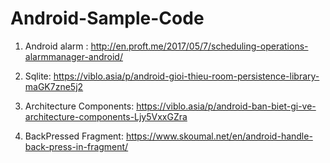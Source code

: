 # Android-Sample-Code

1. Android alarm : http://en.proft.me/2017/05/7/scheduling-operations-alarmmanager-android/

2. Sqlite: https://viblo.asia/p/android-gioi-thieu-room-persistence-library-maGK7zne5j2

3. Architecture Components: https://viblo.asia/p/android-ban-biet-gi-ve-architecture-components-Ljy5VxxGZra

4. BackPressed Fragment: https://www.skoumal.net/en/android-handle-back-press-in-fragment/
